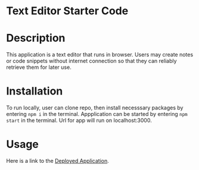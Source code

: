 # Text Editor Starter Code


# Description

This application is a text editor that runs in browser. Users may create notes or code snippets without internet connection so that they can reliably retrieve them for later use.

# Installation 

To run locally, user can clone repo, then install necesssary packages by entering `npm i` in the terminal. Appplication can be started by entering `npm start` in the terminal. Url for app will run on localhost:3000.

# Usage

Here is a link to the [Deployed Application]().



